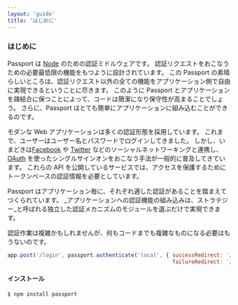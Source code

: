 ```yaml
---
layout: 'guide'
title: 'はじめに'
---
```


### はじめに

Passport は [Node](http://nodejs.org/) のための認証ミドルウェアです。
認証リクエストをおこなうための必要最低限の機能をもつように設計されています。
この Passport の素晴らしいところは、認証リクエスト以外の全ての機能をアプリケーション側で自由に実現できるということに尽きます。
このように Passport とアプリケーションを疎結合に保つことによって、コードは簡潔になり保守性が高まることでしょう。
さらに、Passport はとても簡単にアプリケーションに組み込むことができるのです。

モダンな Web アプリケーションは多くの認証形態を採用しています。
これまで、ユーザーはユーザー名とパスワードでログインしてきました。
しかし、いまどきは[Facebook](https://www.facebook.com/) や [Twitter](https://twitter.com/) などのソーシャルネットワーキングと連携し、 [OAuth](http://oauth.net/) を使ったシングルサインオンをおこなう手法が一般的に普及してきています。
これらの API を公開しているサービスでは、アクセスを保護するためにトークンベースの認証情報を必要としています。

Passport はアプリケーション毎に、それぞれ適した認証があることを踏まえてつくられています。
_アプリケーションへの認証機能の組み込みは、ストラテジー_と呼ばれる独立した認証メカニズムのモジュールを選ぶだけで実現できます。

認証作業は複雑かもしれませんが、何もコードまでも複雑なものになる必要はもうないのです。

```javascript
app.post('/login', passport.authenticate('local', { successRedirect: '/',
                                                    failureRedirect: '/login' }));
```

#### インストール

```bash
$ npm install passport
```
